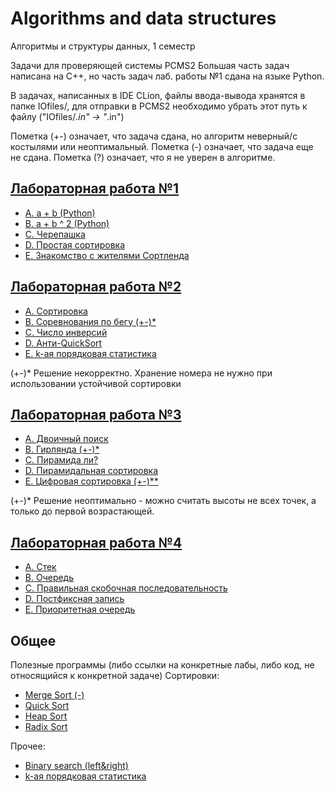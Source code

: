 # Algorithms and data structures
Алгоритмы и структуры данных, 1 семестр

Задачи для проверяющей системы PCMS2
Большая часть задач написана на C++, но часть задач лаб. работы №1 сдана на языке Python.

В задачах, написанных в IDE CLion, файлы ввода-вывода хранятся в папке IOfiles/,
для отправки в PCMS2 необходимо убрать этот путь к файлу ("IOfiles/*.in" -> "*.in")

Пометка (+-) означает, что задача сдана, но алгоритм неверный/с костылями или неоптимальный.
Пометка (-) означает, что задача еще не сдана.
Пометка (?) означает, что я не уверен в алгоритме.

## [Лабораторная работа №1](https://github.com/kuzznya/Algos1/blob/master/Lab1/problems1.pdf)

* [A. a + b (Python)](https://github.com/kuzznya/Algos1/blob/master/Lab1/A.py)
* [B. a + b ^ 2 (Python)](https://github.com/kuzznya/Algos1/blob/master/Lab1/B.py)
* [C. Черепашка](https://github.com/kuzznya/Algos1/blob/master/Lab1/C.cpp)
* [D. Простая сортировка](https://github.com/kuzznya/Algos1/blob/master/Lab1/D.py)
* [E. Знакомство с жителями Сортленда](https://github.com/kuzznya/Algos1/blob/master/Lab1/E.cpp)

## [Лабораторная работа №2](https://github.com/kuzznya/Algos1/blob/master/Lab2/problems2.pdf)

* [A. Сортировка](https://github.com/kuzznya/Algos1/blob/master/Lab2/A.cpp)
* [B. Соревнования по бегу (+-)*](https://github.com/kuzznya/Algos1/blob/master/Lab2/B.cpp)
* [C. Число инверсий](https://github.com/kuzznya/Algos1/blob/master/Lab2/C.cpp)
* [D. Анти-QuickSort](https://github.com/kuzznya/Algos1/blob/master/Lab2/D.cpp)
* [E. k-ая порядковая статистика](https://github.com/kuzznya/Algos1/blob/master/Lab2/E.cpp)

(+-)* Решение некорректно. Хранение номера не нужно при использовании устойчивой сортировки

## [Лабораторная работа №3](https://github.com/kuzznya/Algos1/blob/master/Lab3/problems3.pdf)

* [A. Двоичный поиск](https://github.com/kuzznya/Algos1/blob/master/Lab3/A.cpp)
* [B. Гирлянда (+-)*](https://github.com/kuzznya/Algos1/blob/master/Lab3/B.cpp)
* [C. Пирамида ли?](https://github.com/kuzznya/Algos1/blob/master/Lab3/C.cpp)
* [D. Пирамидальная сортировка](https://github.com/kuzznya/Algos1/blob/master/Lab3/D.cpp)
* [E. Цифровая сортировка (+-)**](https://github.com/kuzznya/Algos1/blob/master/Lab3/E.cpp)

(+-)* Решение неоптимально - можно считать высоты не всех точек, а только до первой возрастающей.

## [Лабораторная работа №4](https://github.com/kuzznya/Algos1/blob/master/Lab4/problems4.pdf)

* [A. Стек](https://github.com/kuzznya/Algos1/blob/master/Lab4/A.cpp)
* [B. Очередь](https://github.com/kuzznya/Algos1/blob/master/Lab4/B.cpp)
* [C. Правильная скобочная последовательность](https://github.com/kuzznya/Algos1/blob/master/Lab4/C.cpp)
* [D. Постфиксная запись](https://github.com/kuzznya/Algos1/blob/master/Lab4/D.cpp)
* [E. Приоритетная очередь](https://github.com/kuzznya/Algos1/blob/master/Lab4/E.cpp)

## Общее
Полезные программы (либо ссылки на конкретные лабы, либо код, не относящийся к конкретной задаче)
Сортировки:
* [Merge Sort (-)](https://github.com/kuzznya/Algos1/blob/master/common/MergeSort.cpp)
* [Quick Sort](https://github.com/kuzznya/Algos1/blob/master/Lab2/A.cpp)
* [Heap Sort](https://github.com/kuzznya/Algos1/blob/master/Lab3/D.cpp)
* [Radix Sort](https://github.com/kuzznya/Algos1/blob/master/Lab3/E.cpp)

Прочее:
* [Binary search (left&right)](https://github.com/kuzznya/Algos1/blob/master/Lab3/A.cpp)
* [k-ая порядковая статистика](https://github.com/kuzznya/Algos1/blob/master/Lab2/E.cpp)
